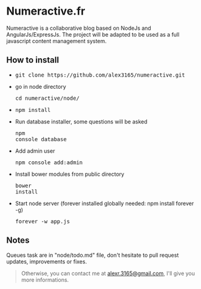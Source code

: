 # Numeractive.fr

Numeractive is a collaborative blog based on NodeJs and AngularJs/ExpressJs. The project will be adapted to be used as a full javascript content management system.

## How to install

- <pre>git clone https://github.com/alex3165/numeractive.git</pre>

- go in node directory <pre>cd numeractive/node/</pre>

- <pre>npm install</pre>

- Run database installer, some questions will be asked <pre>npm console database</pre>

- Add admin user <pre>npm console add:admin</pre>

- Install bower modules from public directory <pre>bower install</pre>

- Start node server (forever installed globally needed: npm install forever -g)<pre>forever -w app.js</pre> 

## Notes

Queues task are in "node/todo.md" file, don't hesitate to pull request updates, improvements or fixes.

> Otherwise, you can contact me at alexr.3165@gmail.com, I'll give you more informations.

